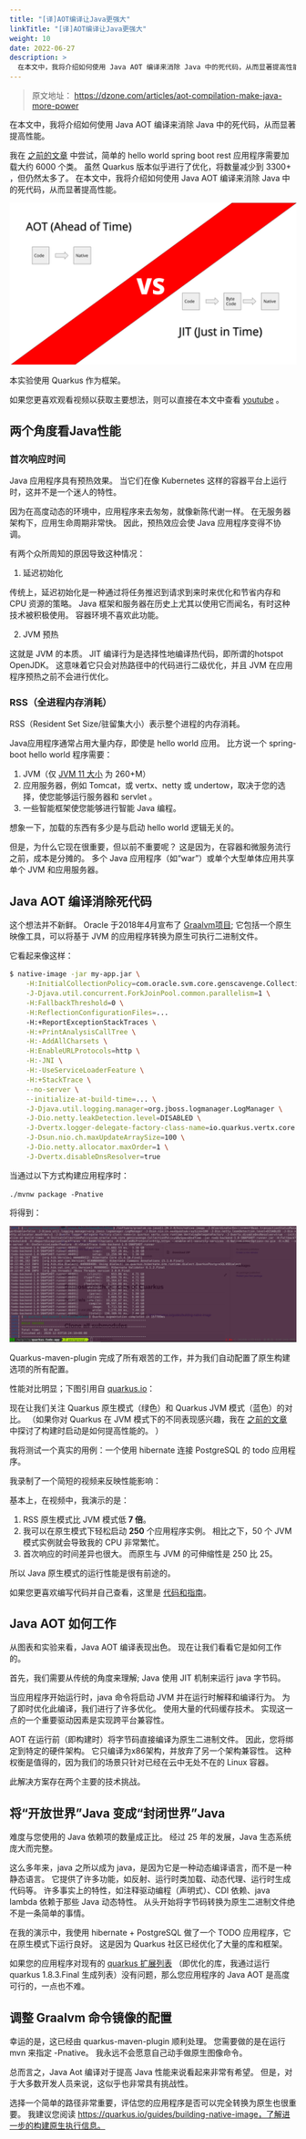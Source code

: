 ```yaml
---
title: "[译]AOT编译让Java更强大"
linkTitle: "[译]AOT编译让Java更强大"
weight: 10
date: 2022-06-27
description: >
  在本文中，我将介绍如何使用 Java AOT 编译来消除 Java 中的死代码，从而显著提高性能。
---
```


> 原文地址： https://dzone.com/articles/aot-compilation-make-java-more-power

在本文中，我将介绍如何使用 Java AOT 编译来消除 Java 中的死代码，从而显著提高性能。

我在 [之前的文章](https://dzone.com/articles/build-time-boot-refine-java-framework) 中尝试，简单的 hello world spring boot rest 应用程序需要加载大约 6000 个类。  虽然 Quarkus 版本似乎进行了优化，将数量减少到 3300+ ，但仍然太多了。 在本文中，我将介绍如何使用 Java AOT 编译来消除 Java 中的死代码，从而显著提高性能。

![AOT](images/14203606-cover.png)

本实验使用 Quarkus 作为框架。

如果您更喜欢观看视频以获取主要想法，则可以直接在本文中查看 [youtube](https://www.youtube.com/watch?v=sHyauJKGAMM) 。

## 两个角度看Java性能

### 首次响应时间

Java 应用程序具有预热效果。 当它们在像 Kubernetes 这样的容器平台上运行时，这并不是一个迷人的特性。

因为在高度动态的环境中，应用程序来去匆匆，就像新陈代谢一样。 在无服务器架构下，应用生命周期非常快。 因此，预热效应会使 Java 应用程序变得不协调。

有两个众所周知的原因导致这种情况：

1. 延迟初始化

  传统上，延迟初始化是一种通过将任务推迟到请求到来时来优化和节省内存和 CPU 资源的策略。  Java 框架和服务器在历史上尤其以使用它而闻名，有时这种技术被积极使用。 容器环境不喜欢此功能。

2. JVM 预热

  这就是 JVM 的本质。 JIT 编译行为是选择性地编译热代码，即所谓的hotspot OpenJDK。 这意味着它只会对热路径中的代码进行二级优化，并且 JVM 在应用程序预热之前不会进行优化。

### RSS（全进程内存消耗）

RSS（Resident Set Size/驻留集大小）表示整个进程的内存消耗。

Java应用程序通常占用大量内存，即使是 hello world 应用。 比方说一个 spring-boot hello world 程序需要：

1. JVM（仅 [JVM 11 大小](https://www.google.com/search?safe=active&ei=hWvMX9-zLYX39QOr06zgBw&q=openjdk+11+size) 为 260+M）
2. 应用服务器，例如 Tomcat，或 vertx、netty 或 undertow，取决于您的选择，使您能够运行服务器和 servlet 。
3. 一些智能框架使您能够进行智能 Java 编程。

想象一下，加载的东西有多少是与启动 hello world 逻辑无关的。

但是，为什么它现在很重要，但以前不重要呢？ 这是因为，在容器和微服务流行之前，成本是分摊的。 多个 Java 应用程序（如“war”）或单个大型单体应用共享单个 JVM 和应用服务器。

## Java AOT 编译消除死代码

这个想法并不新鲜。 Oracle 于2018年4月宣布了 [Graalvm项目](https://blogs.oracle.com/developers/announcing-graalvm); 它包括一个原生映像工具，可以将基于 JVM 的应用程序转换为原生可执行二进制文件。

它看起来像这样：

```bash
$ native-image -jar my-app.jar \
    -H:InitialCollectionPolicy=com.oracle.svm.core.genscavenge.CollectionPolicy$BySpaceAndTime \
    -J-Djava.util.concurrent.ForkJoinPool.common.parallelism=1 \
    -H:FallbackThreshold=0 \
    -H:ReflectionConfigurationFiles=...
    -H:+ReportExceptionStackTraces \
    -H:+PrintAnalysisCallTree \
    -H:-AddAllCharsets \
    -H:EnableURLProtocols=http \
    -H:-JNI \
    -H:-UseServiceLoaderFeature \
    -H:+StackTrace \
    --no-server \
    --initialize-at-build-time=... \
    -J-Djava.util.logging.manager=org.jboss.logmanager.LogManager \
    -J-Dio.netty.leakDetection.level=DISABLED \
    -J-Dvertx.logger-delegate-factory-class-name=io.quarkus.vertx.core.runtime.VertxLogDelegateFactory \
    -J-Dsun.nio.ch.maxUpdateArraySize=100 \
    -J-Dio.netty.allocator.maxOrder=1 \
    -J-Dvertx.disableDnsResolver=true
```



当通过以下方式构建应用程序时：

`./mvnw package -Pnative`

将得到：

![quarkus code](images/14203603-quarkus-native-build-snapshot.png)

Quarkus-maven-plugin 完成了所有艰苦的工作，并为我们自动配置了原生构建选项的所有配置。

性能对比明显；下图引用自 [quarkus.io](http://quarkus.io/)：

现在让我们关注 Quarkus 原生模式（绿色）和 Quarkus JVM 模式（蓝色）的对比。 （如果你对 Quarkus 在 JVM 模式下的不同表现感兴趣，我在 [之前的文章](https://dzone.com/articles/build-time-boot-refine-java-framework) 中探讨了构建时启动是如何提高性能的。 ）

我将测试一个真实的用例：一个使用 hibernate 连接 PostgreSQL 的 todo 应用程序。

我录制了一个简短的视频来反映性能影响：

基本上，在视频中，我演示的是：

1. RSS 原生模式比 JVM 模式低 **7 倍**。
2. 我可以在原生模式下轻松启动 **250** 个应用程序实例。 相比之下，50 个 JVM 模式实例就会导致我的 CPU 非常繁忙。
3. 首次响应的时间差异也很大。  而原生与 JVM 的可伸缩性是 250 比 25。

所以 Java 原生模式的运行性能是很有前途的。

如果您更喜欢编写代码并自己查看，这里是 [代码和指南](https://github.com/ryanzhang/todo-demo-app/tree/postgresql)。

## Java AOT 如何工作

从图表和实验来看，Java AOT 编译表现出色。 现在让我们看看它是如何工作的。

首先，我们需要从传统的角度来理解; Java 使用 JIT 机制来运行 java 字节码。

当应用程序开始运行时，java 命令将启动 JVM 并在运行时解释和编译行为。 为了即时优化此编译，我们进行了许多优化。 使用大量的代码缓存技术。  实现这一点的一个重要驱动因素是实现跨平台兼容性。

AOT 在运行前（即构建时）将字节码直接编译为原生二进制文件。 因此，您将绑定到特定的硬件架构。  它只编译为x86架构，并放弃了另一个架构兼容性。 这种权衡是值得的，因为我们的场景只针对已经在云中无处不在的 Linux 容器。

此解决方案存在两个主要的技术挑战。

## 将“开放世界”Java 变成“封闭世界”Java

难度与您使用的 Java 依赖项的数量成正比。 经过 25 年的发展，Java 生态系统庞大而完整。

这么多年来，java 之所以成为 java，是因为它是一种动态编译语言，而不是一种静态语言。 它提供了许多功能，如反射、运行时类加载、动态代理、运行时生成代码等。 许多事实上的特性，如注释驱动编程（声明式）、CDI 依赖、java lambda 依赖于那些 Java 动态特性。 从头开始将字节码转换为原生二进制文件绝不是一条简单的事情。

在我的演示中，我使用 hibernate + PostgreSQL 做了一个 TODO 应用程序，它在原生模式下运行良好。  这是因为 Quarkus 社区已经优化了大量的库和框架。

如果您的应用程序对现有的 [quarkus 扩展列表](https://gist.github.com/ryanzhang/93455ad9e13cd699d7433282204f6518) （即优化的库，我通过运行 quarkus 1.8.3.Final 生成列表）没有问题，那么您应用程序的 Java AOT 是高度可行的，一点也不难。

## 调整 Graalvm 命令镜像的配置

幸运的是，这已经由 quarkus-maven-plugin 顺利处理。 您需要做的是在运行 mvn 来指定 -Pnative。 我永远不会愿意自己动手做原生图像命令。

总而言之，Java Aot 编译对于提高 Java 性能来说看起来非常有希望。 但是，对于大多数开发人员来说，这似乎也非常具有挑战性。

选择一个简单的路径非常重要，评估您的应用程序是否可以完全转换为原生也很重要。 我建议您阅读 https://quarkus.io/guides/building-native-image，了解进一步的构建原生执行信息。